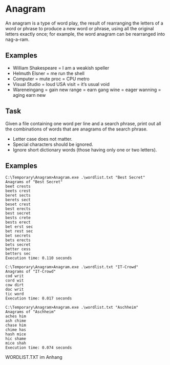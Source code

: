 # Anagram #

An anagram is a type of word play, the result of rearranging the letters of a word or phrase to produce a new word or phrase, using all the original letters exactly once; for example, the word anagram can be rearranged into nag-a-ram.

## Examples ##
* William Shakespeare = I am a weakish speller
* Helmuth Elsner = me run the shell
* Computer = mute proc = CPU metro
* Visual Studio = loud USA visit = it’s usual void
* Wareneingang = gain new range = earn gang wine = eager wanning = aging earn new

## Task ##

Given a file containing one word per line and a search phrase, print out all the combinations of words that are anagrams of the search phrase.

* Letter  case does not matter. 
* Special characters should be ignored. 
* Ignore short dictionary words (those having only one or two letters).


## Examples ## 
```
C:\Temporary\Anagram>Anagram.exe .\wordlist.txt "Best Secret"
Anagrams of "Best Secret"
beet crests
beets crest
beret sects
berets sect
beset crest
best erects
best secret
bests crete
bests erect
bet erst sec
bet rest sec
bet secrets
bets erects
bets secret
better cess
betters sec
Execution time: 0.110 seconds
```

```
C:\Temporary\Anagram>Anagram.exe .\wordlist.txt "IT-Crowd"
Anagrams of "IT-Crowd"
cod writ
cord wit
cow dirt
doc writ
tic word
Execution time: 0.017 seconds
```

```
C:\Temporary\Anagram>Anagram.exe .\wordlist.txt "Aschheim"
Anagrams of "Aschheim"
aches him
ash chime
chase him
chime has
hash mice
hic shame
mice shah
Execution time: 0.074 seconds
```

WORDLIST.TXT im Anhang
